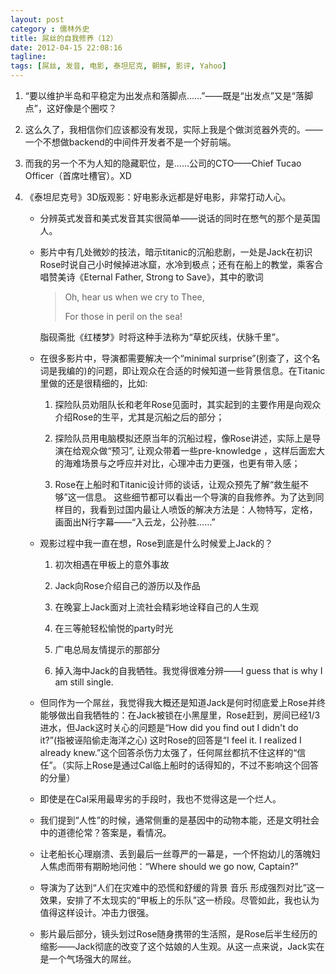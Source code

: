```yaml
---
layout: post
category : 儒林外史
title: 屌丝的自我修养（12）
date: 2012-04-15 22:08:16
tagline:
tags: [屌丝, 发音, 电影, 泰坦尼克, 朝鲜, 影评, Yahoo]
---
```


1. “要以维护半岛和平稳定为出发点和落脚点……”——既是“出发点”又是“落脚点”，这好像是个圈哎？

2. 这么久了，我相信你们应该都没有发现，实际上我是个做浏览器外壳的。——一个不想做backend的中间件开发者不是一个好前端。

3. 而我的另一个不为人知的隐藏职位，是……公司的CTO——Chief Tucao Officer（首席吐槽官）。XD

4. 《泰坦尼克号》3D版观影：好电影永远都是好电影，非常打动人心。

    * 分辨英式发音和美式发音其实很简单——说话的同时在憋气的那个是英国人。

    * 影片中有几处微妙的技法，暗示titanic的沉船悲剧，一处是Jack在初识Rose时说自己小时候掉进冰窟，水冷到极点；还有在船上的教堂，乘客合唱赞美诗《Eternal Father, Strong to Save》，其中的歌词
        > Oh, hear us when we cry to Thee, 
        > 
        > For those in peril on the sea!

        脂砚斋批《红楼梦》时将这种手法称为“草蛇灰线，伏脉千里”。

    * 在很多影片中，导演都需要解决一个“minimal surprise”(别查了，这个名词是我编的)的问题，即让观众在合适的时候知道一些背景信息。在Titanic里做的还是很精细的，比如:

        1. 探险队员劝阻队长和老年Rose见面时，其实起到的主要作用是向观众介绍Rose的生平，尤其是沉船之后的部分；

        2. 探险队员用电脑模拟还原当年的沉船过程，像Rose讲述，实际上是导演在给观众做“预习”, 让观众带着一些pre-knowledge ，这样后面宏大的海难场景与之呼应并对比，心理冲击力更强，也更有带入感；

        3. Rose在上船时和Titanic设计师的谈话，让观众预先了解“救生艇不够”这一信息。 这些细节都可以看出一个导演的自我修养。为了达到同样目的，我看到过国内最让人喷饭的解决方法是：人物特写，定格，画面出N行字幕——“入云龙，公孙胜……”

    * 观影过程中我一直在想，Rose到底是什么时候爱上Jack的？

        1. 初次相遇在甲板上的意外事故

        2. Jack向Rose介绍自己的游历以及作品 

        3. 在晚宴上Jack面对上流社会精彩地诠释自己的人生观

        4. 在三等舱轻松愉悦的party时光

        5. 广电总局友情提示的那部分 

        6. 掉入海中Jack的自我牺牲。我觉得很难分辨——I guess that is why I am still single.

    * 但同作为一个屌丝，我觉得我大概还是知道Jack是何时彻底爱上Rose并终能够做出自我牺牲的：在Jack被锁在小黑屋里，Rose赶到，房间已经1/3进水，但Jack这时关心的问题是“How did you find out I didn't do it?”(指被诬陷偷走海洋之心) 这时Rose的回答是“I feel it. I realized I already knew.”这个回答杀伤力太强了，任何屌丝都抗不住这样的“信任”。（实际上Rose是通过Cal临上船时的话得知的，不过不影响这个回答的分量）

    * 即使是在Cal采用最卑劣的手段时，我也不觉得这是一个烂人。

    * 我们提到“人性”的时候，通常侧重的是基因中的动物本能，还是文明社会中的道德伦常？答案是，看情况。 

    * 让老船长心理崩溃、丢到最后一丝尊严的一幕是，一个怀抱幼儿的落魄妇人焦虑而带有期盼地问他：“Where should we go now, Captain?”

    * 导演为了达到“人们在灾难中的恐慌和舒缓的背景
    音乐
    形成强烈对比”这一效果，安排了不太现实的“甲板上的乐队”这一桥段。尽管如此，我也认为值得这样设计。冲击力很强。

    * 影片最后部分，镜头划过Rose随身携带的生活照，是Rose后半生经历的缩影——Jack彻底的改变了这个姑娘的人生观。从这一点来说，Jack实在是一个气场强大的屌丝。
